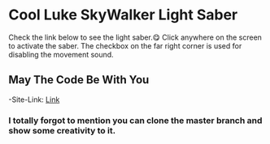# Cool Luke SkyWalker Light Saber

Check the link below to see the light saber.😋 Click anywhere on the screen to activate the saber.
The checkbox on the far right corner is used for disabling the movement sound.

## May The Code Be With You

-Site-Link: [Link](https://yozan21.github.io/light-saber/)

### I totally forgot to mention you can clone the master branch and show some creativity to it.
